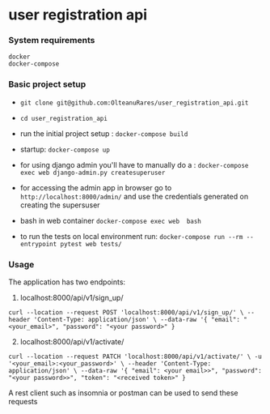 # user registration api

### System requirements

    docker
    docker-compose

### Basic project setup

* `git clone git@github.com:OlteanuRares/user_registration_api.git`

* `cd user_registration_api`

* run the initial project setup :
    `docker-compose build`

* startup:
    `docker-compose up`
    
* for using django admin you'll have to manually do a :
    `docker-compose exec web django-admin.py createsuperuser`

* for accessing the admin app in browser go to 
     `http://localhost:8000/admin/`
  and use the credentials generated on creating the supersuser

* bash in web container
   `docker-compose exec web  bash`

* to run the tests on local environment run:
    `docker-compose run --rm --entrypoint pytest web tests/`

### Usage
The application has two endpoints:
1) localhost:8000/api/v1/sign_up/

  `curl --location --request POST 'localhost:8000/api/v1/sign_up/' \
   --header 'Content-Type: application/json' \
   --data-raw '{
        "email": "<your_email>",
        "password": "<your password>"
       }`

2) localhost:8000/api/v1/activate/

`curl --location --request PATCH 'localhost:8000/api/v1/activate/' \
-u '<your_email>:<your_password>' \
--header 'Content-Type: application/json' \
--data-raw '{
    "email": <your email>>",
    "password": "<your password>>",
    "token": "<received token>"
}`

A rest client such as insomnia or postman can be used to send these requests
